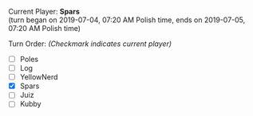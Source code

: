 Current Player: **Spars**  
(turn began on 2019-07-04, 07:20 AM Polish time, ends on 2019-07-05, 07:20 AM Polish time)

Turn Order: *(Checkmark indicates current player)*
- [ ] Poles
- [ ] Log
- [ ] YellowNerd
- [x] Spars
- [ ] Juiz
- [ ] Kubby
